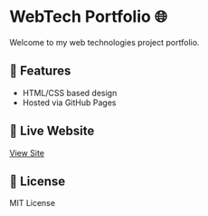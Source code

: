 # WebTech Portfolio 🌐

Welcome to my web technologies project portfolio.

## 🚀 Features
- HTML/CSS based design
- Hosted via GitHub Pages
## 🔗 Live Website
[View Site](https://curator71.github.io/webtech/)

## 📄 License
MIT License
